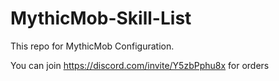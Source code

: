 # MythicMob-Skill-List

This repo for MythicMob Configuration.

You can join https://discord.com/invite/Y5zbPphu8x for orders
